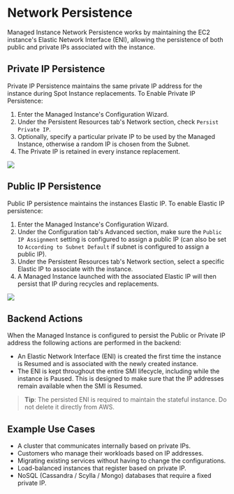 <meta name="robots" content="noindex">

# Network Persistence

Managed Instance Network Persistence works by maintaining the EC2 instance's Elastic Network Interface (ENI), allowing the persistence of both public and private IPs associated with the instance.

## Private IP Persistence

Private IP Persistence maintains the same private IP address for the instance during Spot Instance replacements. To Enable Private IP Persistence:

1. Enter the Managed Instance's Configuration Wizard.
2. Under the Persistent Resources tab's Network section, check `Persist Private IP`.
3. Optionally, specify a particular private IP to be used by the Managed Instance, otherwise a random IP is chosen from the Subnet.
4. The Private IP is retained in every instance replacement.

<img src="/managed-instance/_media/network-persistence-01.png" />

## Public IP Persistence

Public IP persistence maintains the instances Elastic IP. To enable Elastic IP persistence:

1. Enter the Managed Instance's Configuration Wizard.
2. Under the Configuration tab's Advanced section, make sure the `Public IP Assignment` setting is configured to assign a public IP (can also be set to `According to Subnet Default` if subnet is configured to assign a public IP).
3. Under the Persistent Resources tab's Network section, select a specific Elastic IP to associate with the instance.
4. A Managed Instance launched with the associated Elastic IP will then persist that IP during recycles and replacements.

<img src="/managed-instance/_media/network-persistence-02.png" />

## Backend Actions

When the Managed Instance is configured to persist the Public or Private IP address the following actions are performed in the backend:

- An Elastic Network Interface (ENI) is created the first time the instance is Resumed and is associated with the newly created instance.
- The ENI is kept throughout the entire SMI lifecycle, including while the instance is Paused. This is designed to make sure that the IP addresses remain available when the SMI is Resumed.

> **Tip**: The persisted ENI is required to maintain the stateful instance. Do not delete it directly from AWS.

## Example Use Cases

- A cluster that communicates internally based on private IPs.
- Customers who manage their workloads based on IP addresses.
- Migrating existing services without having to change the configurations.
- Load-balanced instances that register based on private IP.
- NoSQL (Cassandra / Scylla / Mongo) databases that require a fixed private IP.

